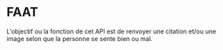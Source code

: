 # FAAT
L'objectif ou la fonction de cet API est de renvoyer une citation et/ou une image selon que la personne se sente bien ou mal.
